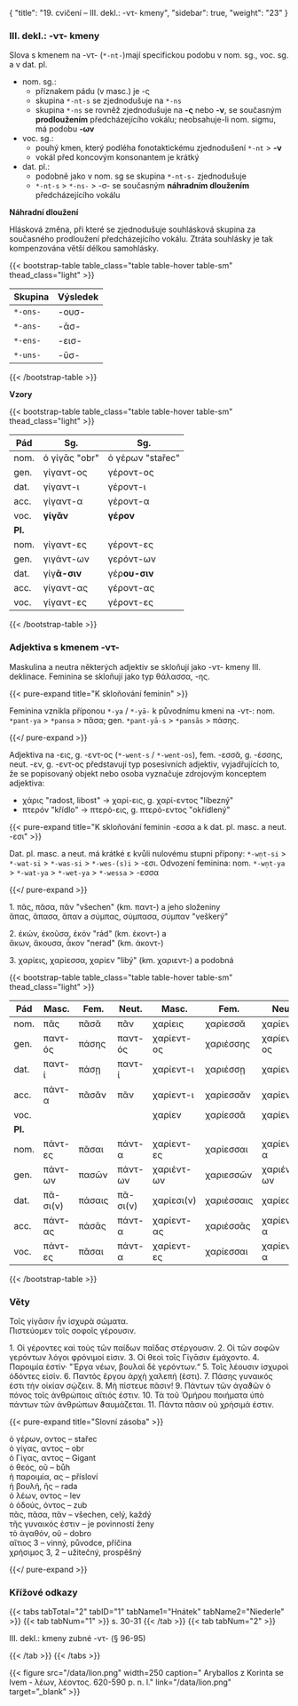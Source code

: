 {
    "title": "19. cvičení – III. dekl.: -ντ- kmeny",
    "sidebar": true,
    "weight": "23"
}

### III. dekl.: -ντ- kmeny

Slova s kmenem na  -ντ- (`*-nt-`)mají specifickou podobu v nom. sg., voc. sg. a v dat. pl. 

- nom. sg.:
  - příznakem pádu (v masc.) je -ς
  - skupina `*-nt-s` se zjednodušuje na `*-ns`
  - skupina `*-ns` se rovněž zjednodušuje na **-ς** nebo **-ν**, se současným **prodloužením** předcházejícího vokálu; neobsahuje-li nom. sigmu, má podobu **-ων** 
- voc. sg.:
  - pouhý kmen, který podléha fonotaktickému zjednodušení `*-nt` > **-ν**
  - vokál před koncovým konsonantem je krátký 
- dat. pl.:
  - podobně jako v nom. sg se skupina `*-nt-s-` zjednodušuje
  - `*-nt-s` > `*-ns-` > -σ- se současným **náhradním dloužením** předcházejícího vokálu

**Náhradní dloužení**

Hlásková změna, při které se zjednodušuje souhlásková skupina za současného prodloužení předcházejícího vokálu. Ztráta souhlásky je tak kompenzována větší délkou samohlásky. 

{{< bootstrap-table table_class="table table-hover table-sm" thead_class="light" >}}

| Skupina  | Výsledek |
| -------- | -------- |
| `*-ons-` | -ουσ-    |
| `*-ans-` | -ᾱσ-     |
| `*-ens-` | -εισ-    |
| `*-uns-` | -ῡσ-     |

{{< /bootstrap-table >}}

**Vzory**

{{< bootstrap-table table_class="table table-hover table-sm" thead_class="light" >}}

| Pád     | Sg.           | Sg.              |
| ------- | ------------- | ---------------- |
| nom.    | ὁ γίγᾱς "obr" | ὁ γέρων "stařec" |
| gen.    | γίγαντ-ος     | γέροντ-ος        |
| dat.    | γίγαντ-ι      | γέροντ-ι         |
| acc.    | γίγαντ-α      | γέροντ-α         |
| voc.    | **γίγᾰν**     | **γέρον**        |
| **Pl.** |               |                  |
| nom.    | γίγαντ-ες     | γέροντ-ες        |
| gen.    | γιγάντ-ων     | γερόντ-ων        |
| dat.    | γίγ**ᾱ-σιν**  | γέρ**ου-σιν**    |
| acc.    | γίγαντ-ας     | γέροντ-ας        |
| voc.    | γίγαντ-ες     | γέροντ-ες        |

{{< /bootstrap-table >}}



### Adjektiva s kmenem -ντ-

Maskulina a neutra některých adjektiv se skloňují jako -ντ- kmeny III. deklinace. Feminina se skloňují jako typ θάλασσα, -ης. 

{{< pure-expand title="K skloňování feminin" >}}      

Feminina vznikla příponou `*-ya` / `*-yā-` k původnímu kmeni na -ντ-: nom. `*pant-ya` > `*pansa` > πᾶσα; gen. `*pant-yā-s` > `*pansās` > πάσης.

{{</ pure-expand >}}

Adjektiva na -εις, g. -εντ-ος (`*-went-s` / `*-went-os`), fem. -εσσᾰ, g. -έσσης, neut. -εν, g. -εντ-ος  představují typ posesivních adjektiv, vyjadřujících to, že se popisovaný objekt nebo osoba vyznačuje zdrojovým konceptem adjektiva:

- χάρις "radost, libost" → χαρί-εις, g. χαρί-εντος "líbezný"
- πτερόν "křídlo" → πτερό-εις, g. πτερό-εντος "okřídlený"

{{< pure-expand title="K skloňování feminin -εσσα a k dat. pl. masc. a neut. -εσι" >}}      

Dat. pl. masc. a neut. má krátké ε kvůli nulovému stupni přípony: `*-wn̩t-si` > `*-wat-si` > `*-was-si` > `*-wes-(s)i` > -εσι. Odvození feminina: nom. `*-wn̩t-ya` > `*-wat-ya` > `*-wet-ya` > `*-wessa` > -εσσα 

{{</ pure-expand >}} 

1\. πᾶς, πᾶσα, πᾶν "všechen" (km. παντ-) a jeho složeniny  
ἅπας, ἅπασα, ἅπαν a σύμπας, σύμπασα, σύμπαν "veškerý"

2\. ἑκών, ἑκοῦσα, ἑκόν "rád" (km. ἑκοντ-) a  
ἄκων, ἄκουσα, ἆκον "nerad" (km. ἀκοντ-)

3\. χαρίεις, χαρίεσσα, χαρίεν "libý" (km. χαριεντ-) a podobná

{{< bootstrap-table table_class="table table-hover table-sm" thead_class="light" >}}

| Pád     | Masc.    | Fem.   | Neut.    | Masc.      | Fem.       | Neut.      |
| ------- | -------- | ------ | -------- | ---------- | ---------- | ---------- |
| nom.    | πᾶς      | πᾶσᾰ   | πᾶν      | χαρίεις    | χαρίεσσᾰ   | χαρίεν     |
| gen.    | παντ-ός  | πάσης  | παντ-ός  | χαρίεντ-ος | χαριέσσης  | χαρίεντ-ος |
| dat.    | παντ-ί   | πάσῃ   | παντ-ί   | χαρίεντ-ι  | χαριέσσῃ   | χαρίεντ-ι  |
| acc.    | πάντ-α   | πᾶσᾰν  | πᾶν      | χαρίεντ-ι  | χαρίεσσᾰν  | χαρίεν     |
| voc.    |          |        |          | χαρίεν     | χαρίεσσᾰ   | χαρίεν     |
| **Pl.** |          |        |          |            |            |            |
| nom.    | πάντ-ες  | πᾶσαι  | πάντ-α   | χαρίεντ-ες | χαρίεσσαι  | χαρίεντ-α  |
| gen.    | πάντ-ων  | πασῶν  | πάντ-ων  | χαριέντ-ων | χαριεσσῶν  | χαριέντ-ων |
| dat.    | πᾶ-σι(ν) | πάσαις | πᾶ-σι(ν) | χαρίεσι(ν) | χαριέσσαις | χαρίεσι(ν) |
| acc.    | πάντ-ας  | πάσᾱς  | πάντ-α   | χαρίεντ-ας | χαριέσσᾱς  | χαρίεντ-α  |
| voc.    | πάντ-ες  | πᾶσαι  | πάντ-α   | χαρίεντ-ες | χαρίεσσαι  | χαρίεντ-α  |

{{< /bootstrap-table >}}



### Věty 

Τοῖς γίγᾱσιν ἦν ἰσχυρὰ σώματα.  
Πιστεύομεν τοῖς σοφοῖς γέρουσιν.

1\. Οἱ γέροντες καὶ τοὺς τῶν παίδων παῖδας στέργουσιν. 2. Οἱ τῶν σοφῶν γερόντων λόγοι φρόνιμοί εἰσιν. 3. Οἱ θεοὶ τοῖς Γίγᾱσιν ἐμάχοντο. 4. Παροιμία ἐστίν· "Ἐργα νέων, βουλαὶ δὲ γερόντων.“ 5. Τοῖς λέουσιν ἰσχυροὶ ὀδόντες εἰσίν. 6. Παντὸς ἔργου ἀρχὴ χαλεπή (ἐστι). 7. Πάσης γυναικός ἐστι τὴν οἰκίαν σῴζειν. 8. Μὴ πίστευε πᾶσιν! 9. Πάντων τῶν ἀγαϑῶν ὁ πόνος τοῖς ἀνθρώποις αἴτιός ἐστιν. 10. Τὰ τοῦ Ὁμήρου ποιήματα ὑπὸ πάντων τῶν ἀνθρώπων ϑαυμάζεται. 11. Πάντα πᾶσιν
οὐ χρήσιμά ἐστιν.

{{< pure-expand title="Slovní zásoba" >}}      

ὁ γέρων, οντος – stařec   
ὁ γίγας, αντος – obr  
ὁ Γίγας, αντος – Gigant   
ὁ θεός, οῦ – bůh  
ἡ παροιμία, ας – přísloví  
ἡ βουλή, ῆς – rada  
ὁ λέων, οντος – lev  
ὁ ὀδούς, όντος – zub  
πᾶς, πᾶσα, πᾶν – všechen, celý, každý   
τῆς γυναικός ἐστιν – je povinností ženy   
τὸ ἀγαθόν, οῦ – dobro  
αἴτιος 3 – vinný, původce, příčina   
χρήσιμος 3, 2 – užitečný, prospěšný   

{{</ pure-expand >}}



### Křížové odkazy

{{< tabs tabTotal="2" tabID="1" tabName1="Hnátek" tabName2="Niederle" >}}
{{< tab tabNum="1" >}}
s. 30-31
{{< /tab >}}
{{< tab tabNum="2" >}}

III. dekl.: kmeny zubné -ντ- (§ 96-95) 

{{< /tab >}}
{{< /tabs >}}

{{< figure src="/data/lion.png" width=250 caption=" Aryballos z Korinta se lvem - λέων, λέοντος. 620-590 p. n. l." link="/data/lion.png" target=”_blank” >}}